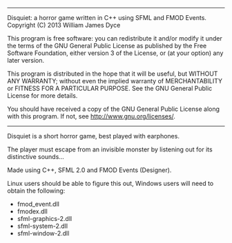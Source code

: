 -----------------------------------------------------------------------

Disquiet: a horror game written in C++ using SFML and FMOD Events.
Copyright (C) 2013 William James Dyce

This program is free software: you can redistribute it and/or modify
it under the terms of the GNU General Public License as published by
the Free Software Foundation, either version 3 of the License, or
(at your option) any later version.

This program is distributed in the hope that it will be useful,
but WITHOUT ANY WARRANTY; without even the implied warranty of
MERCHANTABILITY or FITNESS FOR A PARTICULAR PURPOSE.  See the
GNU General Public License for more details.

You should have received a copy of the GNU General Public License
along with this program.  If not, see <http://www.gnu.org/licenses/>.

-----------------------------------------------------------------------

Disquiet is a short horror game, best played with earphones.

The player must escape from an invisible monster by listening out for
its distinctive sounds...

Made using C++, SFML 2.0 and FMOD Events (Designer).

Linux users should be able to figure this out, Windows users will need 
to obtain the following: 
* fmod_event.dll 
* fmodex.dll 
* sfml-graphics-2.dll 
* sfml-system-2.dll 
* sfml-window-2.dll

